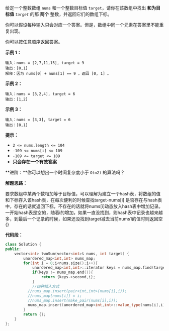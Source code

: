 给定一个整数数组 `nums` 和一个整数目标值 `target`，请你在该数组中找出 **和为目标值** *`target`* 的那 **两个** 整数，并返回它们的数组下标。

你可以假设每种输入只会对应一个答案。但是，数组中同一个元素在答案里不能重复出现。

你可以按任意顺序返回答案。

 

**示例 1：**

```
输入：nums = [2,7,11,15], target = 9
输出：[0,1]
解释：因为 nums[0] + nums[1] == 9 ，返回 [0, 1] 。
```

**示例 2：**

```
输入：nums = [3,2,4], target = 6
输出：[1,2]
```

**示例 3：**

```
输入：nums = [3,3], target = 6
输出：[0,1]
```

 

**提示：**

- `2 <= nums.length <= 104`
- `-109 <= nums[i] <= 109`
- `-109 <= target <= 109`
- **只会存在一个有效答案**

**进阶：**你可以想出一个时间复杂度小于 `O(n2)` 的算法吗？

**解题思路：**

要求数组中某两个数相加等于目标值，可以理解为建立一个hash表，将数组的值和下标存入该hash表，在每次便利的时候查找target-nums[i] 是否存在与hash表中，存在的话就返回下标，不存在的话就将nums[i]动态放入hash表中增加记录。 一开始hash表是空的，随着i的增加，如果一直没找到，则hash表中记录也越来越多，到最后一个记录的时候，如果还没找到target减去当前nums1的值时则返回空{}



**代码段：**

```c++
class Solution {
public:
    vector<int> twoSum(vector<int>& nums, int target) {
        unordered_map<int,int> nums_map;
        for(int i = 0;i<nums.size();i++){
            unordered_map<int,int>::iterator keys = nums_map.find(target - nums[i]);
            if(keys != nums_map.end()){
                return {keys->second,i};
            }
            //四种插入方式
          //nums_map.insert(pair<int,int>(nums[i],i));
          //nums_map[nums[i]] = i;
          //nums_map.insert(make_pair(nums[i],i));
          nums_map.insert(unordered_map<int,int>::value_type(nums[i],i));
        }
        return {};
    }
};
```

